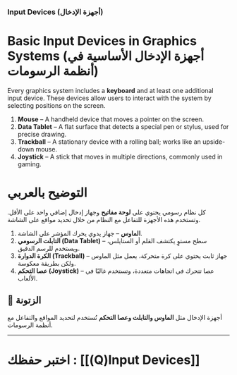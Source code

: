 
### **Input Devices (أجهزة الإدخال)**

# **Basic Input Devices in Graphics Systems (أجهزة الإدخال الأساسية في أنظمة الرسومات)**

Every graphics system includes a **keyboard** and at least one additional input device. These devices allow users to interact with the system by selecting positions on the screen.

1. **Mouse** – A handheld device that moves a pointer on the screen.
2. **Data Tablet** – A flat surface that detects a special pen or stylus, used for precise drawing.
3. **Trackball** – A stationary device with a rolling ball; works like an upside-down mouse.
4. **Joystick** – A stick that moves in multiple directions, commonly used in gaming.

# **التوضيح بالعربي**

كل نظام رسومي يحتوي على **لوحة مفاتيح** وجهاز إدخال إضافي واحد على الأقل. وتستخدم هذه الأجهزة للتفاعل مع النظام من خلال تحديد مواقع على الشاشة.

1. **الماوس** – جهاز يدوي يحرك المؤشر على الشاشة.
2. **التابلت الرسومي (Data Tablet)** – سطح مستوٍ يكتشف القلم أو الستايلس، ويستخدم للرسم الدقيق.
3. **الكرة الدوارة (Trackball)** – جهاز ثابت يحتوي على كرة متحركة، يعمل مثل الماوس ولكن بطريقة معكوسة.
4. **عصا التحكم (Joystick)** – عصا تتحرك في اتجاهات متعددة، وتستخدم غالبًا في الألعاب.

## 📌 **الزتونة**  
أجهزة الإدخال مثل **الماوس والتابلت وعصا التحكم** تُستخدم لتحديد المواقع والتفاعل مع أنظمة الرسومات.


---
# اختبر حفظك : [[(Q)Input Devices]]